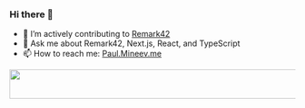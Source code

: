### Hi there 👋

- 🔬 I’m actively contributing to [Remark42](https://remark42.com)
- 💬 Ask me about Remark42, Next.js, React, and TypeScript
- 📫 How to reach me: [Paul.Mineev.me](https://paul.mineev.me) 

<a href="https://github.com/akellbl4/spotify-badge">
<img src="https://spotify-badge.vercel.app/api/now-playing" width="540" height="52">
</a>
